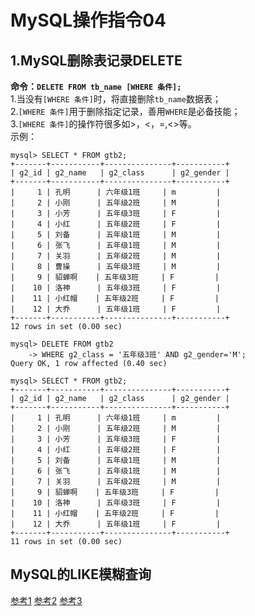 # MySQL操作指令04

## 1.MySQL删除表记录DELETE
**命令：`DELETE FROM tb_name [WHERE 条件];`**  
1.当没有`[WHERE 条件]`时，将直接删除`tb_name`数据表；  
2.`[WHERE 条件]`用于删除指定记录，善用`WHERE`是必备技能；  
3.`[WHERE 条件]`的操作符很多如>，<，=,<>等。  
示例：
```
mysql> SELECT * FROM gtb2;
+-------+-----------+---------------+-----------+
| g2_id | g2_name   | g2_class      | g2_gender |
+-------+-----------+---------------+-----------+
|     1 | 孔明      | 六年级1班     | m         |
|     2 | 小刚      | 五年级2班     | M         |
|     3 | 小芳      | 五年级3班     | F         |
|     4 | 小红      | 五年级2班     | F         |
|     5 | 刘备      | 五年级1班     | M         |
|     6 | 张飞      | 五年级1班     | M         |
|     7 | 关羽      | 五年级2班     | M         |
|     8 | 曹操      | 五年级3班     | M         |
|     9 | 貂蝉啊    | 五年级3班     | F         |
|    10 | 洛神      | 五年级3班     | F         |
|    11 | 小红帽    | 五年级2班     | F         |
|    12 | 大乔      | 五年级1班     | F         |
+-------+-----------+---------------+-----------+
12 rows in set (0.00 sec)

mysql> DELETE FROM gtb2
    -> WHERE g2_class = '五年级3班' AND g2_gender='M';
Query OK, 1 row affected (0.40 sec)

mysql> SELECT * FROM gtb2;
+-------+-----------+---------------+-----------+
| g2_id | g2_name   | g2_class      | g2_gender |
+-------+-----------+---------------+-----------+
|     1 | 孔明      | 六年级1班     | m         |
|     2 | 小刚      | 五年级2班     | M         |
|     3 | 小芳      | 五年级3班     | F         |
|     4 | 小红      | 五年级2班     | F         |
|     5 | 刘备      | 五年级1班     | M         |
|     6 | 张飞      | 五年级1班     | M         |
|     7 | 关羽      | 五年级2班     | M         |
|     9 | 貂蝉啊    | 五年级3班     | F         |
|    10 | 洛神      | 五年级3班     | F         |
|    11 | 小红帽    | 五年级2班     | F         |
|    12 | 大乔      | 五年级1班     | F         |
+-------+-----------+---------------+-----------+
11 rows in set (0.00 sec)
```
## MySQL的LIKE模糊查询
[参考1](https://www.runoob.com/mysql/mysql-like-clause.html)
[参考2](https://blog.csdn.net/qq_15037231/article/details/80535907)
[参考3](https://blog.csdn.net/u011479200/article/details/78513632)
